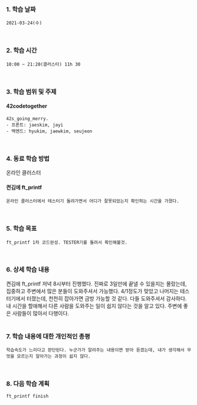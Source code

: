 ### 1. 학습 날짜
    2021-03-24(수)
​
### 2. 학습 시간
    10:00 ~ 21:20(클러스터) 11h 30
​
### 3. 학습 범위 및 주제     
#### 42codetogether <br>
    42s_going_merry.
    - 프론트: jaeskim, jayi 
    - 백엔드: hyukim, jaewkim, seujeon
​
### 4. 동료 학습 방법
온라인 클러스터

#### 켠김에 ft_printf
    온라인 클러스터에서 테스터기 돌려가면서 어디가 잘못되었는지 확인하는 시간을 가졌다. 
​
### 5. 학습 목표
    ft_printf 1차 코드완성. TESTER기를 돌려서 확인해볼것.
​
### 6. 상세 학습 내용
켠김에 ft_printf
저녁 8시부터 진행했다. 진짜로 3일만에 끝낼 수 있을지는 몰랐는데, 집중하고 주변에서 많은 분들이 도와주셔서 가능했다. 
4/1정도가 맞았고 나머지는 테스터기에서 터졌는데, 천천히 잡아가면 금방 가능할 것 같다. 다들 도와주셔서 감사하다. 
내 시간을 할애해서 다른 사람을 도와주는 일이 쉽지 않다는 것을 알고 있다. 주변에 좋은 사람들이 많아서 다행이다. <br>
​
### 7. 학습 내용에 대한 개인적인 총평
    학습속도가 느리다고 판단된다. 누군가가 알려주는 내용이면 받아 듣겠는데, 내가 생각해서 무엇을 모르는지 알아가는 과정이 쉽지 않다.
​
### 8. 다음 학습 계획
    ft_printf finish